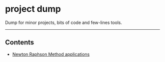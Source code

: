 # project dump
Dump for minor projects, bits of code and few-lines tools.

---
## Contents
 - [Newton Raphson Method applications](NewtonRaphsonMethod)
